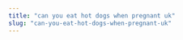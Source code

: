 ```yaml
---
title: "can you eat hot dogs when pregnant uk"
slug: "can-you-eat-hot-dogs-when-pregnant-uk"
---
```


